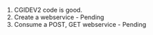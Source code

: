 1. CGIDEV2 code is good.
2. Create a webservice - Pending 
3. Consume a POST, GET webservice - Pending 
